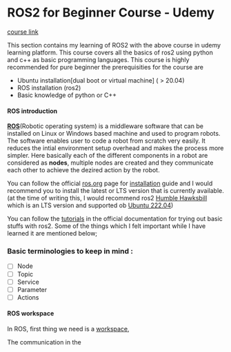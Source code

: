 # ROS2 for Beginner Course - Udemy

[course link](https://www.udemy.com/course/ros2-for-beginners/)

This section contains my learning of ROS2 with the above course in udemy learning platform. This course covers all the basics of ros2 using python and c++ as basic programming languages. This course is highly recommended for pure beginner the prerequisities for the course are

- Ubuntu installation[dual boot or virtual machine] ( > 20.04)
- ROS installation (ros2)
- Basic knowledge of python or C++

#### ROS introduction

[**ROS**](https://ros.org/)(Robotic operating system) is a middleware software that can be installed on Linux or Windows based machine and used to program robots. The software enables user to code a robot from scratch very easily. It reduces the intial environment setup overhead and makes the process more simpler. Here basically each of the different components in a robot are considered as **nodes**, multiple nodes are created and they communicate each other to achieve the dezired action by the robot.

You can follow the official [ros.org](https://ros.org/) page for [installation](https://www.ros.org/blog/getting-started/) guide and I would recommend you to install the latest or LTS version that is currently available.(at the time of writing this, I would recommend ros2 [Humble Hawksbill](https://docs.ros.org/en/humble/Installation.html) which is an LTS version and supported ob [Ubuntu 222.04](https://ubuntu.com/download))

You can follow the [tutorials](https://docs.ros.org/en/humble/Tutorials.html) in the official documentation for trying out basic stuffs with ros2. Some of the things which I felt important while I have learned it are mentioned below;

### Basic terminologies to keep in mind :

- [ ] Node
- [ ] Topic
- [ ] Service
- [ ] Parameter
- [ ] Actions

#### ROS workspace

In ROS, first thing we need is a [workspace](),

The communication in the
